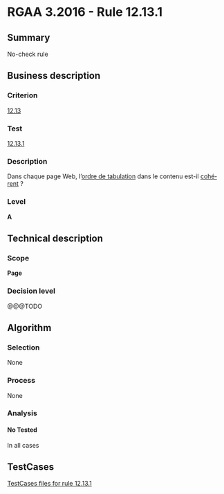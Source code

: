 # RGAA 3.2016 - Rule 12.13.1

## Summary
No-check rule


## Business description

### Criterion
[12.13](http://references.modernisation.gouv.fr/rgaa-accessibilite/2016/criteres.html#crit-12-13)

### Test
[12.13.1](http://references.modernisation.gouv.fr/rgaa-accessibilite/2016/criteres.html#test-12-13-1)

### Description
<div lang="fr">Dans chaque page Web, l&#x2019;<a href="http://references.modernisation.gouv.fr/rgaa-accessibilite/glossaire.html#ordre-de-tabulation">ordre de tabulation</a> dans le contenu est-il <a href="http://references.modernisation.gouv.fr/rgaa-accessibilite/glossaire.html#comprhensible-ordre-de-lecture">coh&#xE9;rent</a>&nbsp;?</div>

### Level
**A**


## Technical description

### Scope
**Page**

### Decision level
@@@TODO


## Algorithm

### Selection
None

### Process
None

### Analysis

#### No Tested
In all cases


##  TestCases

[TestCases files for rule 12.13.1](https://github.com/Asqatasun/Asqatasun/tree/develop/rules/rules-rgaa3.2016/src/test/resources/testcases/rgaa32016/Rgaa32016Rule121301/)


